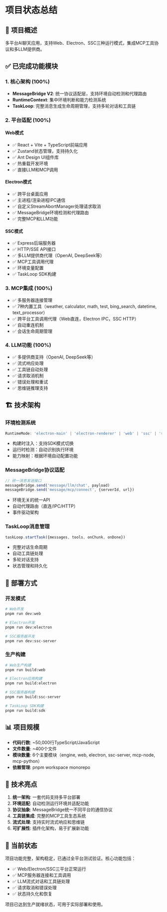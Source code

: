 # 项目状态总结

## 🎯 项目概述
多平台AI聊天应用，支持Web、Electron、SSC三种运行模式，集成MCP工具协议和多LLM提供商。

## ✅ 已完成功能模块

### 1. 核心架构 (100%)
- **MessageBridge V2**: 统一协议适配层，支持环境自动检测和代理路由
- **RuntimeContext**: 集中环境判断和能力检测系统
- **TaskLoop**: 完整消息生成生命周期管理，支持多轮对话和工具链

### 2. 平台适配 (100%)

#### Web模式
- ✅ React + Vite + TypeScript前端应用
- ✅ Zustand状态管理，支持持久化
- ✅ Ant Design UI组件库
- ✅ 热重载开发环境
- ✅ 直接LLM和MCP调用

#### Electron模式  
- ✅ 跨平台桌面应用
- ✅ 主进程/渲染进程IPC通信
- ✅ 自定义StreamAbortManager处理请求取消
- ✅ MessageBridge环境检测和代理路由
- ✅ 完整MCP和LLM功能

#### SSC模式
- ✅ Express后端服务器
- ✅ HTTP/SSE API接口
- ✅ 多LLM提供商代理（OpenAI, DeepSeek等）
- ✅ MCP工具调用代理
- ✅ 环境变量配置
- ✅ TaskLoop SDK构建

### 3. MCP集成 (100%)
- ✅ 多服务器连接管理
- ✅ 7种内置工具（weather, calculator, math, test, bing_search, datetime, text_processor）
- ✅ 跨平台工具调用代理（Web直连，Electron IPC，SSC HTTP）
- ✅ 自动重连机制
- ✅ 会话生命周期管理

### 4. LLM功能 (100%)
- ✅ 多提供商支持（OpenAI, DeepSeek等）
- ✅ 流式响应处理
- ✅ 工具链自动处理
- ✅ 请求取消机制
- ✅ 错误处理和重试
- ✅ 思维链推理支持

## 🏗️ 技术架构

### 环境检测系统
```typescript
RuntimeMode: 'electron-main' | 'electron-renderer' | 'web' | 'ssc' | 'ssc-server' | 'node-server'
```
- 构建时注入：支持SDK模式切换
- 运行时检测：自动识别执行环境
- 能力映射：根据环境自动配置功能

### MessageBridge协议适配
```typescript
// 统一消息发送接口
messageBridge.send('message/llm/chat', payload)
messageBridge.send('message/mcp/connect', {serverId, url})
```
- 环境无关的统一API
- 自动代理路由（直连/IPC/HTTP）
- 事件驱动架构

### TaskLoop消息管理
```typescript
taskLoop.startTask({messages, tools, onChunk, onDone})
```
- 完整对话生命周期
- 自动工具链处理  
- 多轮对话支持
- 状态管理和持久化

## 🚀 部署方式

### 开发模式
```bash
# Web开发
pnpm run dev:web

# Electron开发  
pnpm run dev:electron

# SSC服务器开发
pnpm run dev:ssc-server
```

### 生产构建
```bash
# Web生产构建
pnpm run build:web

# Electron应用构建
pnpm run build:electron  

# SSC服务器构建
pnpm run build:ssc-server

# TaskLoop SDK构建
pnpm run build:sdk
```

## 📊 项目规模
- **代码行数**: ~50,000行TypeScript/JavaScript
- **文件数量**: ~400个文件
- **模块数量**: 6个主要模块（engine, web, electron, ssc-server, mcp-node, mcp-python）
- **依赖管理**: pnpm workspace monorepo

## 🎯 技术亮点
1. **统一架构**: 一套代码支持多平台部署
2. **环境适配**: 自动检测运行环境并适配功能
3. **协议抽象**: MessageBridge统一不同平台的通信协议  
4. **工具链集成**: 完整的MCP工具生态系统
5. **流式处理**: 支持实时流式响应和思维链
6. **可扩展性**: 插件化架构，易于扩展新功能

## 🔧 当前状态
项目功能完整，架构稳定，已通过全平台测试验证。核心功能包括：
- ✅ Web/Electron/SSC三平台正常运行
- ✅ MCP服务器连接和工具调用
- ✅ LLM流式对话和工具链处理  
- ✅ 请求取消和错误处理
- ✅ 状态持久化和恢复

项目已达到生产就绪状态，可用于实际部署和使用。
